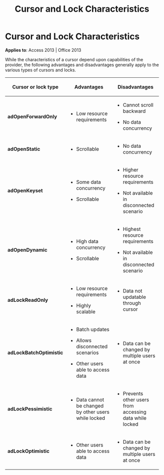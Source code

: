 ﻿---
title: Cursor and Lock Characteristics
TOCTitle: Cursor and Lock Characteristics
ms:assetid: 5f8b6700-14f6-d342-42f6-cc8e89c71a1a
ms:mtpsurl: https://msdn.microsoft.com/library/JJ249347(v=office.15)
ms:contentKeyID: 48545164
ms.date: 09/18/2015
mtps_version: v=office.15
---

# Cursor and Lock Characteristics


**Applies to**: Access 2013 | Office 2013

While the characteristics of a cursor depend upon capabilities of the provider, the following advantages and disadvantages generally apply to the various types of cursors and locks.

<table>
<colgroup>
<col style="width: 33%" />
<col style="width: 33%" />
<col style="width: 33%" />
</colgroup>
<thead>
<tr class="header">
<th><p>Cursor or lock type</p></th>
<th><p>Advantages</p></th>
<th><p>Disadvantages</p></th>
</tr>
</thead>
<tbody>
<tr class="odd">
<td><p><strong>adOpenForwardOnly</strong></p></td>
<td><p></p>
<ul>
<li><p>Low resource requirements</p></li>
</ul>
<p></p></td>
<td><p></p>
<ul>
<li><p>Cannot scroll backward</p></li>
<li><p>No data concurrency</p></li>
</ul>
<p></p></td>
</tr>
<tr class="even">
<td><p><strong>adOpenStatic</strong></p></td>
<td><p></p>
<ul>
<li><p>Scrollable</p></li>
</ul>
<p></p></td>
<td><p></p>
<ul>
<li><p>No data concurrency</p></li>
</ul>
<p></p></td>
</tr>
<tr class="odd">
<td><p><strong>adOpenKeyset</strong></p></td>
<td><p></p>
<ul>
<li><p>Some data concurrency</p></li>
<li><p>Scrollable</p></li>
</ul>
<p></p></td>
<td><p></p>
<ul>
<li><p>Higher resource requirements</p></li>
<li><p>Not available in disconnected scenario</p></li>
</ul>
<p></p></td>
</tr>
<tr class="even">
<td><p><strong>adOpenDynamic</strong></p></td>
<td><p></p>
<ul>
<li><p>High data concurrency</p></li>
<li><p>Scrollable</p></li>
</ul>
<p></p></td>
<td><p></p>
<ul>
<li><p>Highest resource requirements</p></li>
<li><p>Not available in disconnected scenario</p></li>
</ul>
<p></p></td>
</tr>
<tr class="odd">
<td><p><strong>adLockReadOnly</strong></p></td>
<td><p></p>
<ul>
<li><p>Low resource requirements</p></li>
<li><p>Highly scalable</p></li>
</ul>
<p></p></td>
<td><p></p>
<ul>
<li><p>Data not updatable through cursor</p></li>
</ul>
<p></p></td>
</tr>
<tr class="even">
<td><p><strong>adLockBatchOptimistic</strong></p></td>
<td><p></p>
<ul>
<li><p>Batch updates</p></li>
<li><p>Allows disconnected scenarios</p></li>
<li><p>Other users able to access data</p></li>
</ul>
<p></p></td>
<td><p></p>
<ul>
<li><p>Data can be changed by multiple users at once</p></li>
</ul>
<p></p></td>
</tr>
<tr class="odd">
<td><p><strong>adLockPessimistic</strong></p></td>
<td><p></p>
<ul>
<li><p>Data cannot be changed by other users while locked</p></li>
</ul>
<p></p></td>
<td><p></p>
<ul>
<li><p>Prevents other users from accessing data while locked</p></li>
</ul>
<p></p></td>
</tr>
<tr class="even">
<td><p><strong>adLockOptimistic</strong></p></td>
<td><p></p>
<ul>
<li><p>Other users able to access data</p></li>
</ul>
<p></p></td>
<td><p></p>
<ul>
<li><p>Data can be changed by multiple users at once</p></li>
</ul>
<p></p></td>
</tr>
</tbody>
</table>

